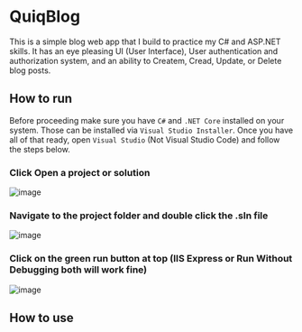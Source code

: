 # QuiqBlog

This is a simple blog web app that I build to practice my C# and ASP.NET skills. It has an eye pleasing UI (User Interface), User authentication and authorization system, and an ability to Createm, Cread, Update, or Delete blog posts.

## How to run

Before proceeding make sure you have `C#` and `.NET Core` installed on your system. Those can be installed via `Visual Studio Installer`. Once you have all of that ready, open `Visual Studio` (Not Visual Studio Code) and follow the steps below.

### Click Open a project or solution

![image](https://github.com/Aslanbayli/QuiqBlog/assets/48028559/79eb0ada-1561-43ec-919e-68f41212e1f5)

### Navigate to the project folder and double click the .sln file

![image](https://github.com/Aslanbayli/QuiqBlog/assets/48028559/1e87c28d-6cd8-42b7-b454-a32395e0222e)

### Click on the green run button at top (IIS Express or Run Without Debugging both will work fine)

![image](https://github.com/Aslanbayli/QuiqBlog/assets/48028559/6ab7b6a5-ed7f-43f0-84e9-0c932c94b41d)

## How to use

